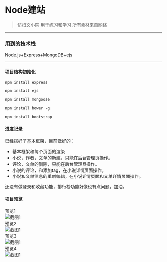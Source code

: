 ﻿# Node建站
>仿扫文小院
>用于练习和学习
>所有素材来自网络
<hr>

### 用到的技术栈
Node.js+Express+MongoDB+ejs
<hr>

#### 项目结构初始化

```
npm install express

npm install ejs

npm install mongoose

npm install bower -g

npm install bootstrap
```
#### 进度记录
已经搭好了基本框架，目前做好的：
* 基本框架和每个页面的渲染
* 小说，作者，文单的新建，只能在后台管理页操作。
* 评论，文单的删除，只能在后台管理页操作。
* 小说的评论，和添加tag，在小说详情页面操作。
* 小说和文单信息的重新编辑，在小说详情页面和文单详情页面操作。

还没有做登录和收藏功能，排行榜功能好像也有点问题，加油。

#### 项目预览
预览1<br>
![截图1](https://catsugar.github.io/pics/4-1.png)<br>
预览2<br>
![截图1](https://catsugar.github.io/pics/4-2.png)<br>
预览3<br>
![截图1](https://catsugar.github.io/pics/4-4.png)<br>
预览4<br>
![截图1](https://catsugar.github.io/pics/4-4.png)<br>

